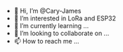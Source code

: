 - 👋 Hi, I’m @Cary-James
- 👀 I’m interested in LoRa and ESP32
- 🌱 I’m currently learning ...
- 💞️ I’m looking to collaborate on ...
- 📫 How to reach me ...

<!---
Cary-James/Cary-James is a ✨ special ✨ repository because its `README.md` (this file) appears on your GitHub profile.
You can click the Preview link to take a look at your changes.
--->
